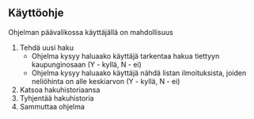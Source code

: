 ## Käyttöohje

Ohjelman päävalikossa käyttäjällä on mahdollisuus

1. Tehdä uusi haku
	- Ohjelma kysyy haluaako käyttäjä tarkentaa hakua tiettyyn kaupunginosaan (Y - kyllä, N - ei)
	- Ohjelma kysyy haluaako käyttäjä nähdä listan ilmoituksista, joiden neliöhinta on alle keskiarvon (Y - kyllä, N - ei)
2. Katsoa hakuhistoriaansa
3. Tyhjentää hakuhistoria
0. Sammuttaa ohjelma 
